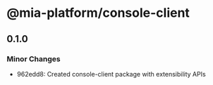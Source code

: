 # @mia-platform/console-client

## 0.1.0

### Minor Changes

- 962edd8: Created console-client package with extensibility APIs
